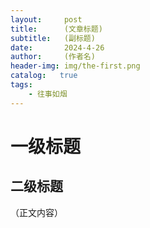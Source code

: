 ```yaml
---
layout:     post
title:      (文章标题)
subtitle:   (副标题)
date:       2024-4-26
author:     (作者名)
header-img: img/the-first.png
catalog:   true
tags:
    - 往事如烟
---
```

# 一级标题
## 二级标题
（正文内容）
